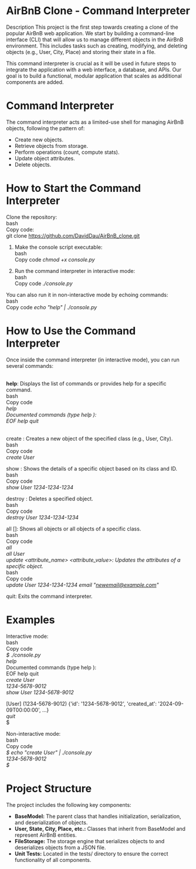 AirBnB Clone - Command Interpreter
========================================

Description
This project is the first step towards creating a clone of the popular AirBnB web application. We start by building a command-line interface (CLI) that will allow us to manage different objects in the AirBnB environment. This includes tasks such as creating, modifying, and deleting objects (e.g., User, City, Place) and storing their state in a file.

This command interpreter is crucial as it will be used in future steps to integrate the application with a web interface, a database, and APIs. Our goal is to build a functional, modular application that scales as additional components are added.

Command Interpreter
========================================
The command interpreter acts as a limited-use shell for managing AirBnB objects, following the pattern of:
- Create new objects.
- Retrieve objects from storage.
- Perform operations (count, compute stats).
- Update object attributes.
- Delete objects.

How to Start the Command Interpreter
========================================
Clone the repository: <br>bash <br>Copy code: <br>git clone https://github.com/DavidDau/AirBnB_clone.git

1. Make the console script executable:<br>bash<br>Copy code *chmod +x console.py*

2. Run the command interpreter in interactive mode:<br>bash<br>Copy code *./console.py*


You can also run it in non-interactive mode by echoing commands:<br>bash<br>Copy code *echo "help" | ./console.py*


How to Use the Command Interpreter
========================================
Once inside the command interpreter (in interactive mode), you can run several commands:

<br>**help**: Displays the list of commands or provides help for a specific command.
<br>
bash
<br>
Copy code
<br>
*help*
<br>
*Documented commands (type help ):*
<br>
*EOF  help  quit*

<br>create <class>: Creates a new object of the specified class (e.g., User, City).
<br>
bash
<br>
Copy code
<br>
*create User*


show <class> <id>: Shows the details of a specific object based on its class and ID.
<br>
bash
<br>
Copy code
<br>
*show User 1234-1234-1234*


destroy <class> <id>: Deletes a specified object.
<br>
bash
<br>
Copy code
<br>
*destroy User 1234-1234-1234*


all [<class>]: Shows all objects or all objects of a specific class.
<br>
bash
<br>
Copy code
<br>
*all*
<br>
*all User*
<br>
*update <class> <id> <attribute_name> <attribute_value>: Updates the attributes of a specific object.*
<br>
bash 
<br>
Copy code
<br>
*update User 1234-1234-1234 email "newemail@example.com"*


quit: Exits the command interpreter.

Examples
=========
Interactive mode:
<br>
bash
<br>
Copy code
<br>
*$ ./console.py*
<br>
*help*
<br>
Documented commands (type help <topic>):
<br>
EOF  help  quit
<br>
*create User*
<br>
*1234-5678-9012*
<br>
*show User 1234-5678-9012*

[User] (1234-5678-9012) {'id': '1234-5678-9012', 'created_at': '2024-09-09T00:00:00', ...}
<br>
*quit*
<br>
$

Non-interactive mode:
<br>
bash
<br>
Copy code
<br>
*$ echo "create User" | ./console.py*
<br>
*1234-5678-9012*
<br>
*$*


Project Structure
========================================
The project includes the following key components:<br>
- **BaseModel:** The parent class that handles initialization, serialization, and deserialization of objects.
- **User, State, City, Place, etc.:** Classes that inherit from BaseModel and represent AirBnB entities.
- **FileStorage:** The storage engine that serializes objects to and deserializes objects from a JSON file.
- **Unit Tests:** Located in the tests/ directory to ensure the correct functionality of all components.
